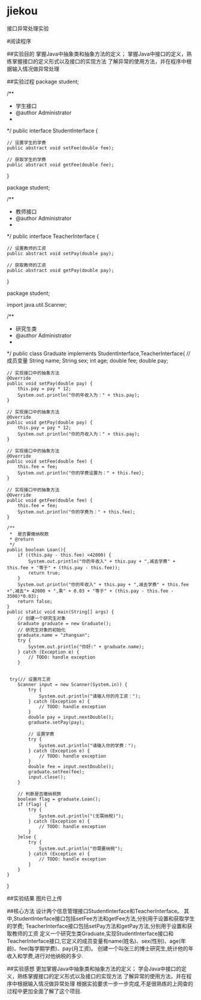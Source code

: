# jiekou
接口异常处理实验

#阅读程序

##实验目的
掌握Java中抽象类和抽象方法的定义； 
掌握Java中接口的定义，熟练掌握接口的定义形式以及接口的实现方法
了解异常的使用方法，并在程序中根据输入情况做异常处理

##实验过程
package student;

/**
 * 学生接口
 * @author Administrator
 *
 */
public interface StudentInterface {
	
	// 设置学生的学费
	public abstract void setFee(double fee);
	
	// 获取学生的学费
	public abstract void getFee(double fee);
}


package student;

/**
 * 教师接口
 * @author Administrator
 *
 */
public interface TeacherInterface {
	
	// 设置教师的工资
	public abstract void setPay(double pay);
	
	// 获取教师的工资
	public abstract void getPay(double pay);
}


package student;

import java.util.Scanner;
 
/**
 * 研究生类
 * @author Administrator
 *
 */
public class Graduate implements StudentInterface,TeacherInterface{
	// 成员变量
	String name;
	String sex;
	int age;
	double fee;
	double pay;
	
	// 实现接口中的抽象方法
	@Override
	public void setPay(double pay) {
		this.pay = pay * 12;
		System.out.println("你的年收入为：" + this.pay);
	}
	
	// 实现接口中的抽象方法
	@Override
	public void getPay(double pay) {
		this.pay = pay * 12;
		System.out.println("你的月收入为：" + this.pay);
	}
	
	// 实现接口中的抽象方法
	@Override
	public void setFee(double fee) {
		this.fee = fee;
		System.out.println("你的学费设置为：" + this.fee);
	}
	
	// 实现接口中的抽象方法
	@Override
	public void getFee(double fee) {
		this.fee = fee;
		System.out.println("你的学费为：" + this.fee);
	}
	
	/**
	 *  是否要缴纳税款
	 * @return
	 */
	public boolean Loan(){
		if ((this.pay - this.fee) <42000) {
			System.out.println("你的年收入" + this.pay + ",减去学费" + this.fee + "等于" + (this.pay - this.fee));
			return true;
		}
		System.out.println("你的年收入" + this.pay + ",减去学费" + this.fee +",减去"+ 42000 + ",乘" + 0.03 + "等于" + (this.pay - this.fee - 3500)*0.03);
		return false;
	}
	public static void main(String[] args) {
		// 创建一个研究生对象
		Graduate graduate = new Graduate();
		// 研究生对象的初始化
		graduate.name = "zhangsan";
		try {
			System.out.println("你好:" + graduate.name);
		} catch (Exception e) {
			// TODO: handle exception
		}
		
	
	 try(// 设置月工资
		Scanner input = new Scanner(System.in)) {
			try {
				System.out.println("请输入你的月工资：");
			} catch (Exception e) {
				// TODO: handle exception
			}
			double pay = input.nextDouble();
			graduate.setPay(pay);
			
			// 设置学费
			try {
				System.out.println("请输入你的学费：");
			} catch (Exception e) {
				// TODO: handle exception
			}
			double fee = input.nextDouble();
			graduate.setFee(fee);
		    input.close();
		}
		
		// 判断是否缴纳税款
		boolean flag = graduate.Loan();
		if (flag) {
			try {
				System.out.println("(无需纳税)");
			} catch (Exception e) {
				// TODO: handle exception
			}
		}else {
			try {
				System.out.println("你需要纳税");
			} catch (Exception e) {
				// TODO: handle exception
			}
		}
	}
 
}


##实验结果
图片已上传


##核心方法
设计两个信息管理接口StudentInterface和TeacherInterface。
其中,StudentInterface接口包括setFee方法和getFee方法,分别用于设置和获取学生的学费;
TeacherInterface接口包括setPay方法和getPay方法,分别用于设置和获取教师的工资
定义一个研究生类Graduate,实现StudentInterface接口和TeacherInterface接口,它定义的成员变量有name(姓名)、sex(性别)、age(年龄)、fee(每学期学费)、pay(月工资)。
创建一个叫张三的博士研究生,统计他的年收入和学费,进行对他纳税的多少.

##实验感想
更加掌握Java中抽象类和抽象方法的定义； 
学会Java中接口的定义，熟练掌握接口的定义形式以及接口的实现方法
了解异常的使用方法，并在程序中根据输入情况做异常处理
根据实验要求一步一步完成,不是很熟练的上网查的过程中更加全面了解了这个项目.
